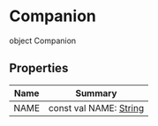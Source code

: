 # Companion

object Companion

## Properties

| Name | Summary                                                                                          |
| ---- | ------------------------------------------------------------------------------------------------ |
| NAME | const val NAME: [String](https://kotlinlang.org/api/latest/jvm/stdlib/kotlin/-string/index.html) |
